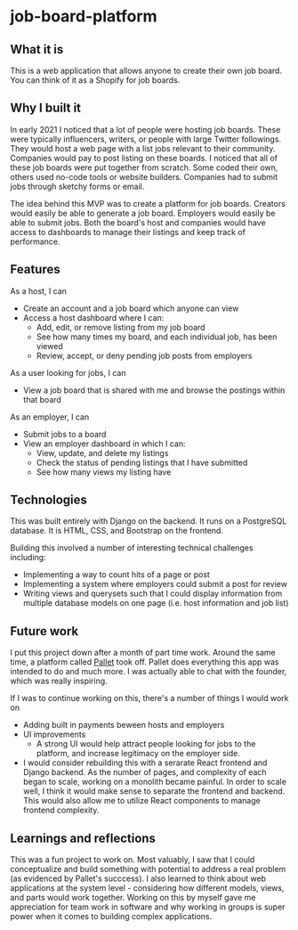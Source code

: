 # job-board-platform

## What it is
This is a web application that allows anyone to create their own job board. You can think of it as a Shopify for job boards. 

## Why I built it
In early 2021 I noticed that a lot of people were hosting job boards. These were typically influencers, writers, or people with large Twitter followings. They would host a web page with a list jobs relevant to their community. Companies would pay to post listing on these boards. I noticed that all of these job boards were put together from scratch. Some coded their own, others used no-code tools or website builders. Companies had to submit jobs through sketchy forms or email.

The idea behind this MVP was to create a platform for job boards. Creators would easily be able to generate a job board. Employers would easily be able to submit jobs. Both the board's host and companies would have access to dashboards to manage their listings and keep track of performance. 

## Features
As a host, I can
- Create an account and a job board which anyone can view
- Access a host dashboard where I can:
  - Add, edit, or remove listing from my job board
  - See how many times my board, and each individual job, has been viewed
  - Review, accept, or deny pending job posts from employers

As a user looking for jobs, I can
- View a job board that is shared with me and browse the postings within that board

As an employer, I can
- Submit jobs to a board
- View an employer dashboard in which I can: 
  - View, update, and delete my listings
  - Check the status of pending listings that I have submitted
  - See how many views my listing have

## Technologies
This was built entirely with Django on the backend. It runs on a PostgreSQL database. It is HTML, CSS, and Bootstrap on the frontend. 

Building this involved a number of interesting technical challenges including:
- Implementing a way to count hits of a page or post
- Implementing a system where employers could submit a post for review
- Writing views and querysets such that I could display information from multiple database models on one page (i.e. host information and job list)

## Future work
I put this project down after a month of part time work. Around the same time, a platform called [Pallet](https://lennys-jobs.pallet.com/jobs) took off. Pallet does everything this app was intended to do and much more. I was actually able to chat with the founder, which was really inspiring. 

If I was to continue working on this, there's a number of things I would work on
- Adding built in payments beween hosts and employers
- UI improvements
  - A strong UI would help attract people looking for jobs to the platform, and increase legitimacy on the employer side. 
- I would consider rebuilding this with a serarate React frontend and Django backend. As the number of pages, and complexity of each began to scale, working on a monolith became painful. In order to scale well, I think it would make sense to separate the frontend and backend. This would also allow me to utilize React components to manage frontend complexity.

## Learnings and reflections
This was a fun project to work on. Most valuably, I saw that I could conceptualize and build something with potential to address a real problem (as evidenced by Pallet's succcess). I also learned to think about web applications at the system level - considering how different models, views, and parts would work together. Working on this by myself gave me appreciation for team work in software and why working in groups is super power when it comes to building complex applications.

